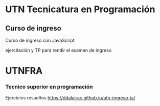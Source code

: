 
# UTN Tecnicatura en Programación

## Curso de ingreso
Curso de ingreso con JavaScript

ejercitación y TP para rendir el examen de ingreso 
<h1>UTNFRA</h1>
<h3>Tecnico superior en programación</h3>

Ejercicios resueltos
https://ddalairac.github.io/utn-ingreso-js/
